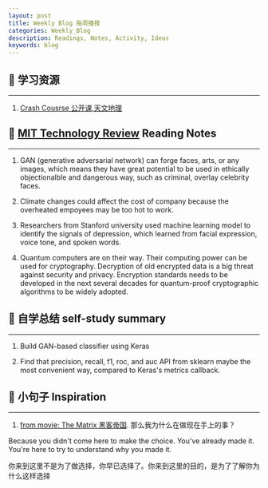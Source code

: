 ```yaml
---
layout: post
title: Weekly Blog 每周播报
categories: Weekly_Blog
description: Readings, Notes, Activity, Ideas
keywords: blog
---
```


## :eyes: 学习资源
___
1. [Crash Cousrse 公开课,天文地理](https://crashcourse.club/)





## :eyes: [MIT Technology Review](https://www.technologyreview.com/) Reading Notes
___

1. GAN (generative adversarial network) can forge faces, arts, or any images,
which means they have great potential to be used in ethically objectionalble and
dangerous way, such as criminal, overlay celebrity faces.

2. Climate changes could affect the cost of company because the overheated 
empoyees may be too hot to work.

3. Researchers from Stanford university used machine learning model
to identify the signals of depression, which learned from facial expression,
voice tone, and spoken words.

4. Quantum computers are on their way. Their computing power 
can be used for cryptography. Decryption of old encrypted data is a big threat against
 security and privacy. Encryption standards needs to be developed in the next several
 decades for quantum-proof cryptographic algorithms to be widely adopted.

## :eyes: 自学总结 self-study summary
___
1.  Build GAN-based classifier using Keras

2.  Find that precision, recall, f1, roc, and auc API from sklearn maybe the most convenient way,
compared to Keras's metrics callback.


## :eyes: 小句子 Inspiration
___

1. [from movie: The Matrix 黑客帝国](https://en.wikiquote.org/wiki/The_Matrix_Reloaded). 那么我为什么在做现在手上的事？

Because you didn't come here to make the choice. You've already made it. You're here to try to understand why you made it.

你来到这里不是为了做选择，你早已选择了。你来到这里的目的，是为了了解你为什么这样选择